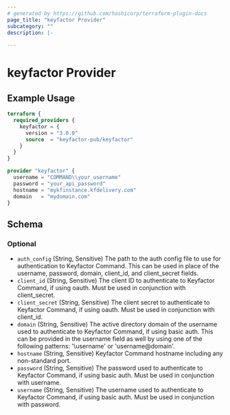 ```yaml
---
# generated by https://github.com/hashicorp/terraform-plugin-docs
page_title: "keyfactor Provider"
subcategory: ""
description: |-
  
---
```


# keyfactor Provider



## Example Usage

```terraform
terraform {
  required_providers {
    keyfactor = {
      version = "3.0.0"
      source  = "keyfactor-pub/keyfactor"
    }
  }
}

provider "keyfactor" {
  username = "COMMAND\\your_username"
  password = "your_api_password"
  hostname = "mykfinstance.kfdelivery.com"
  domain   = "mydomain.com"
}
```

<!-- schema generated by tfplugindocs -->
## Schema

### Optional

- `auth_config` (String, Sensitive) The path to the auth config file to use for authentication to Keyfactor Command. This can be used in place of the username, password, domain, client_id, and client_secret fields.
- `client_id` (String, Sensitive) The client ID to authenticate to Keyfactor Command, if using oauth. Must be used in conjunction with client_secret.
- `client_secret` (String, Sensitive) The client secret to authenticate to Keyfactor Command, if using oauth. Must be used in conjunction with client_id.
- `domain` (String, Sensitive) The active directory domain of the username used to authenticate to Keyfactor Command, if using basic auth. This can be provided in the username field as well by using one of the following patterns: '<domain>\username' or 'username@domain'.
- `hostname` (String, Sensitive) Keyfactor Command hostname including any non-standard port.
- `password` (String, Sensitive) The password used to authenticate to Keyfactor Command, if using basic auth. Must be used in conjunction with username.
- `username` (String, Sensitive) The username used to authenticate to Keyfactor Command, if using basic auth. Must be used in conjunction with password.
